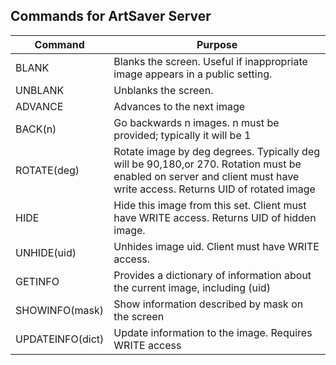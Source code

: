 ## Commands for ArtSaver Server
|Command|Purpose|
|-------|-------|
|BLANK  |Blanks the screen. Useful if inappropriate image appears in a public setting.|
|UNBLANK|Unblanks the screen.|
|ADVANCE|Advances to the next image|
|BACK(n)|Go backwards n images. n must be provided; typically it will be 1|
|ROTATE(deg)|Rotate image by deg degrees. Typically deg will be 90,180,or 270. Rotation must be enabled on server and client must have write access. Returns UID of rotated image|
|HIDE|Hide this image from this set. Client must have WRITE access. Returns UID of hidden image.|
|UNHIDE(uid)|Unhides image uid. Client must have WRITE access.|
|GETINFO|Provides a dictionary of information about the current image, including (uid)|
|SHOWINFO(mask)|Show information described by mask on the screen|
|UPDATEINFO(dict)|Update information to the image. Requires WRITE access|
